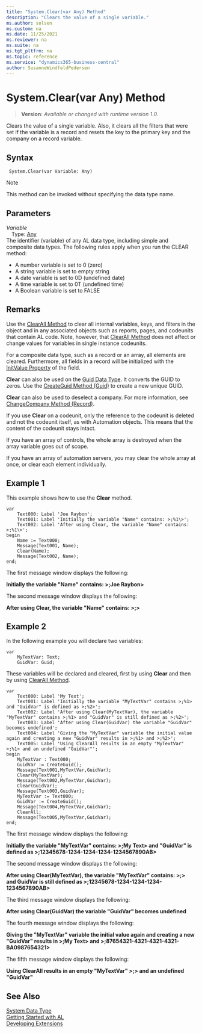 ```yaml
---
title: "System.Clear(var Any) Method"
description: "Clears the value of a single variable."
ms.author: solsen
ms.custom: na
ms.date: 11/25/2021
ms.reviewer: na
ms.suite: na
ms.tgt_pltfrm: na
ms.topic: reference
ms.service: "dynamics365-business-central"
author: SusanneWindfeldPedersen
---
```

[//]: # (START>DO_NOT_EDIT)
[//]: # (IMPORTANT:Do not edit any of the content between here and the END>DO_NOT_EDIT.)
[//]: # (Any modifications should be made in the .xml files in the ModernDev repo.)
# System.Clear(var Any) Method
> **Version**: _Available or changed with runtime version 1.0._

Clears the value of a single variable. Also, it clears all the filters that were set if the variable is a record and resets the key to the primary key and the company on a record variable.


## Syntax
```AL
 System.Clear(var Variable: Any)
```
> [!NOTE]
> This method can be invoked without specifying the data type name.
## Parameters
*Variable*  
&emsp;Type: [Any](../any/any-data-type.md)  
The identifier (variable) of any AL data type, including simple and composite data types. The following rules apply when you run the CLEAR method:
-   A number variable is set to 0 (zero)
-   A string variable is set to empty string
-   A date variable is set to 0D (undefined date)
-   A time variable is set to 0T (undefined time)
-   A Boolean variable is set to FALSE
          



[//]: # (IMPORTANT: END>DO_NOT_EDIT)

## Remarks

Use the [ClearAll Method](../../methods-auto/system/system-clearall-method.md) to clear all internal variables, keys, and filters in the object and in any associated objects such as reports, pages, and codeunits that contain AL code. Note, however, that [ClearAll Method](../../methods-auto/system/system-clearall-method.md) does not affect or change values for variables in single instance codeunits.  

For a composite data type, such as a record or an array, all elements are cleared. Furthermore, all fields in a record will be initialized with the [InitValue Property](../../properties/devenv-initvalue-property.md) of the field.  

**Clear** can also be used on the [Guid Data Type](../guid/guid-data-type.md). It converts the GUID to zeros. Use the [CreateGuid Method \(Guid\)](../../methods-auto/system/system-createguid-method.md) to create a new unique GUID.  

 **Clear** can also be used to deselect a company. For more information, see [ChangeCompany Method \(Record\)](../../methods-auto/record/record-changecompany-method.md).  

<!-- not relevant in web client/d365
For an Automation object, **Clear** releases the Automation object and decreases the reference count. The Automation server determines if this should cause a shutdown. After **Clear**, you can use the [Create Method \(Automation\)](devenv-Create-Method-Automation.md) on the Automation variable to create a new instance of the object.;  -->

If you use **Clear** on a codeunit, only the reference to the codeunit is deleted and not the codeunit itself, as with Automation objects. This means that the content of the codeunit stays intact.  

If you have an array of controls, the whole array is destroyed when the array variable goes out of scope.  

If you have an array of automation servers, you may clear the whole array at once, or clear each element individually.  

## Example 1

This example shows how to use the **Clear** method.  

```al
var
    Text000: Label 'Joe Raybon';
    Text001: Label 'Initially the variable "Name" contains: >;%1\>';
    Text002: Label 'After using Clear, the variable "Name" contains: >;%1\>';
begin
    Name := Text000;  
    Message(Text001, Name);  
    Clear(Name);  
    Message(Text002, Name);  
end;
```  

The first message window displays the following:  

**Initially the variable "Name" contains: >;Joe Raybon\>**  

The second message window displays the following:  

**After using Clear, the variable "Name" contains: >;\>**  

## Example 2

In the following example you will declare two variables:  

```al
var 
    MyTextVar: Text; 
    GuidVar: Guid;
```  

These variables will be declared and cleared, first by using **Clear** and then by using [ClearAll Method](../../methods-auto/system/system-clearall-method.md).  

```al
var 
    Text000: Label 'My Text';
    Text001: Label 'Initially the variable "MyTextVar" contains >;%1> and "GuidVar" is defined as >;%2>';
    Text002: Label 'After using Clear(MyTextVar), the variable "MyTextVar" contains >;%1> and "GuidVar" is still defined as >;%2>';
    Text003: Label 'After using Clear(GuidVar) the variable "GuidVar" becomes undefined';
    Text004: Label 'Giving the "MyTextVar" variable the initial value again and creating a new "GuidVar" results in >;%1> and >;%2>';
    Text005: Label 'Using ClearAll results in an empty "MyTextVar" >;%1> and an undefined "GuidVar"';
begin
    MyTextVar : Text000;  
    GuidVar := CreateGuid();  
    Message(Text001,MyTextVar,GuidVar);  
    Clear(MyTextVar);  
    Message(Text002,MyTextVar,GuidVar);  
    Clear(GuidVar);  
    Message(Text003,GuidVar);  
    MyTextVar := Text000;  
    GuidVar := CreateGuid();  
    Message(Text004,MyTextVar,GuidVar);  
    ClearAll;  
    Message(Text005,MyTextVar,GuidVar); 
end; 
```  

 The first message window displays the following:  

 **Initially the variable "MyTextVar" contains: >;My Text\> and "GuidVar" is defined as >;12345678-1234-1234-1234-1234567890AB\>**  

 The second message window displays the following:  

 **After using Clear\(MyTextVar\), the variable "MyTextVar" contains: >;\> and GuidVar is still defined as >;12345678-1234-1234-1234-1234567890AB\>**  

 The third message window displays the following:  

 **After using Clear\(GuidVar\) the variable "GuidVar" becomes undefined**  

 The fourth message window displays the following:  

 **Giving the "MyTextVar" variable the initial value again and creating a new "GuidVar" results in >;My Text\> and >;87654321-4321-4321-4321-BA0987654321\>**  

 The fifth message window displays the following:  

 **Using ClearAll results in an empty "MyTextVar" >;\> and an undefined "GuidVar"**  

## See Also
[System Data Type](system-data-type.md)  
[Getting Started with AL](../../devenv-get-started.md)  
[Developing Extensions](../../devenv-dev-overview.md)